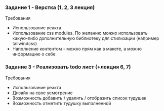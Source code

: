 ### **Задание 1 - Верстка (1, 2, 3 лекция)**

Требования

- Использование реакта
- Использование css modules. По желанию можно использовать какую-либо дополнительную библиотеку для стилизации (например tailwindcss)
- Наполнение контентом - можно прям как в макете, а можно информацию о себе

### **Задание 3 - Реализовать todo лист (+лекция 6, 7)**

Требования

- Использование реакта
- Дизайн на свое усмотрение
- Возможность добавить / удалить / отобразить список тудушек
- Возможность отметить тудушку выполненной
